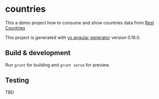 # countries

This a demo project how to consume and show countries data 
from  [Rest Countries](https://restcountries.eu/)

This project is generated with [yo angular generator](https://github.com/yeoman/generator-angular)
version 0.16.0.

## Build & development

Run `grunt` for building and `grunt serve` for preview.

## Testing

TBD

